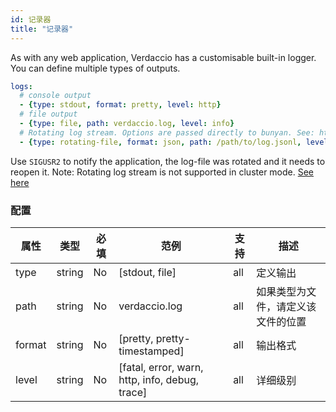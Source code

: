 ```yaml
---
id: 记录器
title: "记录器"
---
```


As with any web application, Verdaccio has a customisable built-in logger. You can define multiple types of outputs.

```yaml
logs:
  # console output
  - {type: stdout, format: pretty, level: http}
  # file output
  - {type: file, path: verdaccio.log, level: info}
  # Rotating log stream. Options are passed directly to bunyan. See: https://github.com/trentm/node-bunyan#stream-type-rotating-file
  - {type: rotating-file, format: json, path: /path/to/log.jsonl, level: http, options: {period: 1d}}
```

Use `SIGUSR2` to notify the application, the log-file was rotated and it needs to reopen it. Note: Rotating log stream is not supported in cluster mode. [See here](https://github.com/trentm/node-bunyan#stream-type-rotating-file)

### 配置

| 属性     | 类型     | 必填 | 范例                                             | 支持  | 描述                |
| ------ | ------ | -- | ---------------------------------------------- | --- | ----------------- |
| type   | string | No | [stdout, file]                                 | all | 定义输出              |
| path   | string | No | verdaccio.log                                  | all | 如果类型为文件，请定义该文件的位置 |
| format | string | No | [pretty, pretty-timestamped]                   | all | 输出格式              |
| level  | string | No | [fatal, error, warn, http, info, debug, trace] | all | 详细级别              |